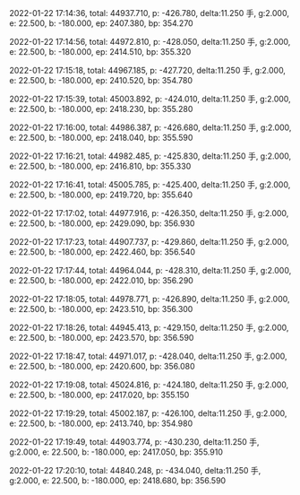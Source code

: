 2022-01-22 17:14:36, total: 44937.710, p: -426.780, delta:11.250 手, g:2.000, e: 22.500, b: -180.000, ep: 2407.380, bp: 354.270

2022-01-22 17:14:56, total: 44972.810, p: -428.050, delta:11.250 手, g:2.000, e: 22.500, b: -180.000, ep: 2414.510, bp: 355.320

2022-01-22 17:15:18, total: 44967.185, p: -427.720, delta:11.250 手, g:2.000, e: 22.500, b: -180.000, ep: 2410.520, bp: 354.780

2022-01-22 17:15:39, total: 45003.892, p: -424.010, delta:11.250 手, g:2.000, e: 22.500, b: -180.000, ep: 2418.230, bp: 355.280

2022-01-22 17:16:00, total: 44986.387, p: -426.680, delta:11.250 手, g:2.000, e: 22.500, b: -180.000, ep: 2418.040, bp: 355.590

2022-01-22 17:16:21, total: 44982.485, p: -425.830, delta:11.250 手, g:2.000, e: 22.500, b: -180.000, ep: 2416.810, bp: 355.330

2022-01-22 17:16:41, total: 45005.785, p: -425.400, delta:11.250 手, g:2.000, e: 22.500, b: -180.000, ep: 2419.720, bp: 355.640

2022-01-22 17:17:02, total: 44977.916, p: -426.350, delta:11.250 手, g:2.000, e: 22.500, b: -180.000, ep: 2429.090, bp: 356.930

2022-01-22 17:17:23, total: 44907.737, p: -429.860, delta:11.250 手, g:2.000, e: 22.500, b: -180.000, ep: 2422.460, bp: 356.540

2022-01-22 17:17:44, total: 44964.044, p: -428.310, delta:11.250 手, g:2.000, e: 22.500, b: -180.000, ep: 2422.010, bp: 356.290

2022-01-22 17:18:05, total: 44978.771, p: -426.890, delta:11.250 手, g:2.000, e: 22.500, b: -180.000, ep: 2423.510, bp: 356.300

2022-01-22 17:18:26, total: 44945.413, p: -429.150, delta:11.250 手, g:2.000, e: 22.500, b: -180.000, ep: 2423.570, bp: 356.590

2022-01-22 17:18:47, total: 44971.017, p: -428.040, delta:11.250 手, g:2.000, e: 22.500, b: -180.000, ep: 2420.600, bp: 356.080

2022-01-22 17:19:08, total: 45024.816, p: -424.180, delta:11.250 手, g:2.000, e: 22.500, b: -180.000, ep: 2417.020, bp: 355.150

2022-01-22 17:19:29, total: 45002.187, p: -426.100, delta:11.250 手, g:2.000, e: 22.500, b: -180.000, ep: 2413.740, bp: 354.980

2022-01-22 17:19:49, total: 44903.774, p: -430.230, delta:11.250 手, g:2.000, e: 22.500, b: -180.000, ep: 2417.050, bp: 355.910

2022-01-22 17:20:10, total: 44840.248, p: -434.040, delta:11.250 手, g:2.000, e: 22.500, b: -180.000, ep: 2418.680, bp: 356.590
